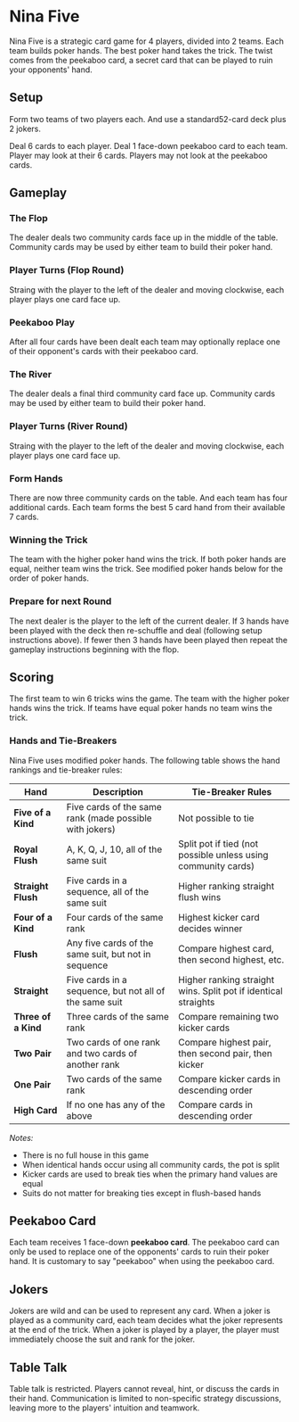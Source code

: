 # Nina Five

Nina Five is a strategic card game for 4 players, divided into 2 teams. Each team builds poker hands. The best poker hand takes the trick. The twist comes from the peekaboo card, a secret card that can be played to ruin your opponents' hand.

##  Setup 
Form two teams of two players each. And use a standard52-card deck plus 2 jokers.

Deal 6 cards to each player. Deal 1 face-down peekaboo card to each team. Player may look at their 6 cards. Players may not look at the peekaboo cards.

## Gameplay

### The Flop
The dealer deals two community cards face up in the middle of the table. Community cards may be used by either team to build their poker hand.

### Player Turns (Flop Round)
Straing with the player to the left of the dealer and moving clockwise, each player plays one card face up.

### Peekaboo Play
After all four cards have been dealt each team may optionally replace one of their opponent's cards with their peekaboo card.

### The River
The dealer deals a final third community card face up. Community cards may be used by either team to build their poker hand.

### Player Turns (River Round)
Straing with the player to the left of the dealer and moving clockwise, each player plays one card face up.

### Form Hands
There are now three community cards on the table. And each team has four additional cards. Each team forms the best 5 card hand from their available 7 cards.

### Winning the Trick
The team with the higher poker hand wins the trick. If both poker hands are equal, neither team wins the trick. See modified poker hands below for the order of poker hands.

### Prepare for next Round
The next dealer is the player to the left of the current dealer. If 3 hands have been played with the deck then re-schuffle and deal (following setup instructions above). If fewer then 3 hands have been played then repeat the gameplay instructions beginning with the flop.

## Scoring

The first team to win 6 tricks wins the game. The team with the higher poker hands wins the trick. If teams have equal poker hands no team wins the trick.

### Hands and Tie-Breakers
Nina Five uses modified poker hands. The following table shows the hand rankings and tie-breaker rules:

| Hand | Description | Tie-Breaker Rules |
|------|-------------|-------------------|
| **Five of a Kind** | Five cards of the same rank (made possible with jokers) | Not possible to tie |
| **Royal Flush** | A, K, Q, J, 10, all of the same suit | Split pot if tied (not possible unless using community cards) |
| **Straight Flush** | Five cards in a sequence, all of the same suit | Higher ranking straight flush wins |
| **Four of a Kind** | Four cards of the same rank | Highest kicker card decides winner |
| **Flush** | Any five cards of the same suit, but not in sequence | Compare highest card, then second highest, etc. |
| **Straight** | Five cards in a sequence, but not all of the same suit | Higher ranking straight wins. Split pot if identical straights |
| **Three of a Kind** | Three cards of the same rank | Compare remaining two kicker cards |
| **Two Pair** | Two cards of one rank and two cards of another rank | Compare highest pair, then second pair, then kicker |
| **One Pair** | Two cards of the same rank | Compare kicker cards in descending order |
| **High Card** | If no one has any of the above | Compare cards in descending order |

*Notes:* 
- There is no full house in this game
- When identical hands occur using all community cards, the pot is split
- Kicker cards are used to break ties when the primary hand values are equal
- Suits do not matter for breaking ties except in flush-based hands

## Peekaboo Card
Each team receives 1 face-down **peekaboo card**. The peekaboo card can only be used to replace one of the opponents' cards to ruin their poker hand. It is customary to say "peekaboo" when using the peekaboo card.

## Jokers  
Jokers are wild and can be used to represent any card. When a joker is played as a community card, each team decides what the joker represents at the end of the trick. When a joker is played by a player, the player must immediately choose the suit and rank for the joker.


## Table Talk  
Table talk is restricted. Players cannot reveal, hint, or discuss the cards in their hand. Communication is limited to non-specific strategy discussions, leaving more to the players' intuition and teamwork.

